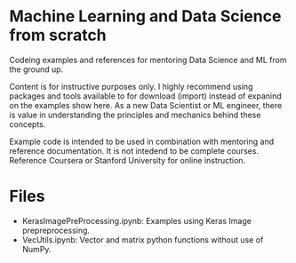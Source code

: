 # Machine Learning and Data Science from scratch
Codeing examples and references for mentoring Data Science and ML from the ground up.

Content is for instructive purposes only. I highly recommend using packages and tools available to for download (import) instead of expanind on the examples show here. As a new Data Scientist or ML engineer, there is value in understanding the principles and mechanics behind these concepts. 

Example code is intended to be used in combination with mentoring and reference documentation. It is not intedend to be complete courses. Reference Coursera or Stanford University for online instruction.

# Files

  * KerasImagePreProcessing.ipynb: Examples using Keras Image prepreprocessing.  
  * VecUtils.ipynb: Vector and matrix python functions without use of NumPy.
